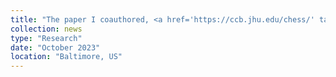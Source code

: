 ```yaml
---
title: "The paper I coauthored, <a href='https://ccb.jhu.edu/chess/' target='_blank'><i>CHESS 3</i></a>, decribing a new human gene catalog, is now published in <a href='https://doi.org/10.1186/s13059-023-03088-4' target='_blank'>Genome Biology</a>!"
collection: news
type: "Research"
date: "October 2023"
location: "Baltimore, US"
---
```

